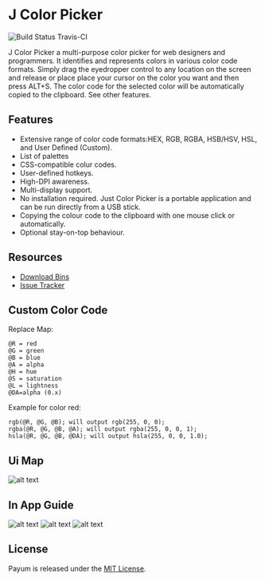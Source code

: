 # J Color Picker
<link rel="shortcut icon" type="image/x-icon" href="Resources/jColorPickerLogo.ico">
<title>HTML Color Picker - Color Picker online - Color Picker with palette - Hex color picker</title>

![Build Status Travis-CI](https://img.shields.io/appveyor/ci/x5Qubits/jColorPicker?style=flat-square)

J Color Picker a multi-purpose color picker for web designers and programmers. It identifies and represents colors in various color code formats. Simply drag the eyedropper control to any location on the screen and release or place place your cursor on the color you want and then press ALT+S. The color code for the selected color will be automatically copied to the clipboard. See other features.

## Features
- Extensive range of color code formats:HEX, RGB, RGBA, HSB/HSV, HSL, and User Defined (Custom).
- List of palettes
- CSS-compatible colur codes.
- User-defined hotkeys.
- High-DPI awareness.
- Multi-display support.
- No installation required. Just Color Picker is a portable application and can be run directly from a USB stick.
- Copying the colour code to the clipboard with one mouse click or automatically.
- Optional stay-on-top behaviour.

## Resources
* [Download Bins](https://github.com/x5qubits/jColorPicker/releases/download/1/Release.zip)
* [Issue Tracker](https://github.com/x5qubits/jColorPicker/issues)

## Custom Color Code
Replace Map:
~~~~
@R = red
@G = green
@B = blue
@A = alpha
@H = hue
@S = saturation
@L = lightness
@DA=alpha (0.x)
~~~~

Example for color red:
~~~~
rgb(@R, @G, @B); will output rgb(255, 0, 0);
rgba(@R, @G, @B, @A); will output rgba(255, 0, 0, 1);
hsla(@R, @G, @B, @DA); will output hsla(255, 0, 0, 1.0);
~~~~

## Ui Map
![alt text](https://i.postimg.cc/X7M3vVYF/j-pick1.png)


## In App Guide
![alt text](https://i.postimg.cc/0j0txdNV/j-pick3.png)
![alt text](https://i.postimg.cc/J0LT9dRy/j-pick2.png)
![alt text](https://i.postimg.cc/J7NYbmQj/j-pick4.png)


## License
Payum is released under the [MIT License](LICENSE).
